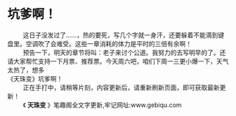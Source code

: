 <h1>坑爹啊！</h1>
<div id="content">&nbsp&nbsp&nbsp&nbsp&nbsp&nbsp&nbsp&nbsp
 这日子没发过了……，热的要死，写几个字就一身汗，还要躲着不能滴到键盘里。空调吹了会难受。这些一章消耗的体力是平时的三倍有余啊！
 <br/>&nbsp&nbsp&nbsp&nbsp&nbsp&nbsp&nbsp&nbsp
 预告一下，明天的章节将叫：老子来讨个公道。我努力的去写明早的了。还请大家帮忙支持一下月票、推荐票。今天周六吧，咱们下周一三更小爆一下，天气太热了，想多
 <br/>
 《天珠变》坑爹啊！
 <br/>&nbsp&nbsp&nbsp&nbsp&nbsp&nbsp&nbsp&nbsp
 正在手打中，请稍等片刻，内容更新后，请重新刷新页面，即可获取最新更新！
 <br/>&nbsp&nbsp&nbsp&nbsp&nbsp&nbsp&nbsp&nbsp
 《
 <b>
  天珠变
 </b>
 》笔趣阁全文字更新,牢记网址:www.gebiqu.com
 <br/>&nbsp&nbsp&nbsp&nbsp&nbsp&nbsp&nbsp&nbsp
 <br/>
</div>
